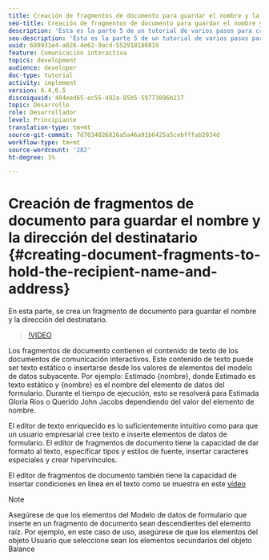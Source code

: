 ```yaml
---
title: Creación de fragmentos de documento para guardar el nombre y la dirección del destinatario
seo-title: Creación de fragmentos de documento para guardar el nombre y la dirección del destinatario
description: 'Esta es la parte 5 de un tutorial de varios pasos para crear su primer documento interactivo de comunicaciones. En esta parte, se crea un fragmento de documento para guardar el nombre y la dirección del destinatario. '
seo-description: 'Esta es la parte 5 de un tutorial de varios pasos para crear su primer documento interactivo de comunicaciones. En esta parte, se crea un fragmento de documento para guardar el nombre y la dirección del destinatario. '
uuid: 689931e4-a026-4e62-9acd-552918180819
feature: Comunicación interactiva
topics: development
audience: developer
doc-type: tutorial
activity: implement
version: 6.4,6.5
discoiquuid: 404eed65-ec55-492a-85b5-59773896b217
topic: Desarrollo
role: Desarrollador
level: Principiante
translation-type: tm+mt
source-git-commit: 7d7034026826a5a46a91b6425a5cebfffab2934d
workflow-type: tm+mt
source-wordcount: '282'
ht-degree: 1%

---
```



# Creación de fragmentos de documento para guardar el nombre y la dirección del destinatario {#creating-document-fragments-to-hold-the-recipient-name-and-address}

En esta parte, se crea un fragmento de documento para guardar el nombre y la dirección del destinatario.

>[!VIDEO](https://video.tv.adobe.com/v/22350/?quality=9&learn=on)

Los fragmentos de documento contienen el contenido de texto de los documentos de comunicación interactivos. Este contenido de texto puede ser texto estático o insertarse desde los valores de elementos del modelo de datos subyacente. Por ejemplo: Estimado {nombre}, donde Estimado es texto estático y {nombre} es el nombre del elemento de datos del formulario. Durante el tiempo de ejecución, esto se resolverá para Estimada Gloria Rios o Querido John Jacobs dependiendo del valor del elemento de nombre.

El editor de texto enriquecido es lo suficientemente intuitivo como para que un usuario empresarial cree texto e inserte elementos de datos de formulario. El editor de fragmentos de documento tiene la capacidad de dar formato al texto, especificar tipos y estilos de fuente, insertar caracteres especiales y crear hipervínculos.

El editor de fragmentos de documento también tiene la capacidad de insertar condiciones en línea en el texto como se muestra en este [vídeo](https://helpx.adobe.com/experience-manager/kt/forms/using/editing-improvements-correspondence-mgmt-feature-video-use.html)

>[!NOTE]
>
>Asegúrese de que los elementos del Modelo de datos de formulario que inserte en un fragmento de documento sean descendientes del elemento raíz. Por ejemplo, en este caso de uso, asegúrese de que los elementos del objeto Usuario que seleccione sean los elementos secundarios del objeto Balance

